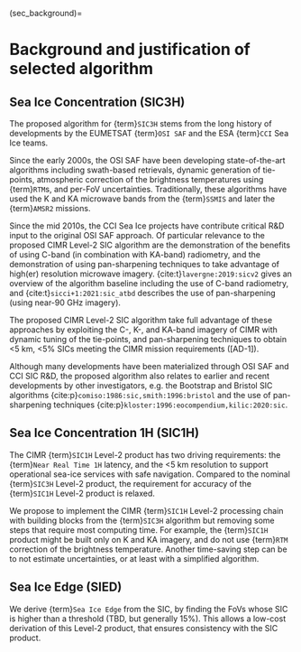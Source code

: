 (sec_background)=
# Background and justification of selected algorithm

## Sea Ice Concentration (SIC3H)

The proposed algorithm for {term}`SIC3H` stems from the long history of developments
by the EUMETSAT {term}`OSI SAF` and the ESA {term}`CCI` Sea Ice teams.

Since the early 2000s, the OSI SAF have been developing state-of-the-art algorithms including swath-based
retrievals, dynamic generation of tie-points, atmospheric correction
of the brightness temperatures using {term}`RTM`s, and per-FoV uncertainties. Traditionally,
these algorithms have used the K and KA microwave bands from the {term}`SSMIS` and 
later the {term}`AMSR2` missions.

Since the mid 2010s, the CCI Sea Ice projects have contribute critical R&D input to the
original OSI SAF approach. Of particular relevance to the proposed CIMR Level-2 SIC algorithm are
the demonstration of the benefits of using C-band (in combination with KA-band) radiometry, and
the demonstration of using pan-sharpening techniques to take advantage of high(er) resolution microwave
imagery. {cite:t}`lavergne:2019:sicv2` gives an overview of the algorithm baseline including the
use of C-band radiometry, and {cite:t}`sicci+1:2021:sic_atbd` describes the use of pan-sharpening
(using near-90 GHz imagery).

The proposed CIMR Level-2 SIC algorithm take full advantage of these approaches by exploiting
the C-, K-, and KA-band imagery of CIMR with dynamic tuning of the tie-points, and pan-sharpening
techniques to obtain <5 km, <5% SICs meeting the CIMR mission requirements ([AD-1]).

Although many developments have been materialized through OSI SAF and CCI SIC R&D, the proposed
algorithm also relates to earlier and recent developments by other investigators, e.g. the 
Bootstrap and Bristol SIC algorithms {cite:p}`comiso:1986:sic,smith:1996:bristol` and the use of
pan-sharpening techniques {cite:p}`kloster:1996:eocompendium,kilic:2020:sic`.

## Sea Ice Concentration 1H (SIC1H)

The CIMR {term}`SIC1H` Level-2 product has two driving requirements: the {term}`Near Real Time 1H` latency, and
the <5 km resolution to support operational sea-ice services with safe navigation. Compared to the nominal 
{term}`SIC3H` Level-2 product, the requirement for accuracy of the {term}`SIC1H` Level-2 product is relaxed.

We propose to implement the CIMR {term}`SIC1H` Level-2 processing chain with building blocks from the {term}`SIC3H`
algorithm but removing some steps that require most computing time. For example, the {term}`SIC1H` product might
be built only on K and KA imagery, and do not use {term}`RTM` correction of the brightness temperature. Another
time-saving step can be to not estimate uncertainties, or at least with a simplified algorithm.

## Sea Ice Edge (SIED)

We derive {term}`Sea Ice Edge` from the SIC, by finding the FoVs whose SIC is higher than a threshold (TBD, but generally
15%). This allows a low-cost derivation of this Level-2 product, that ensures consistency with the SIC product.



